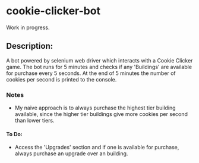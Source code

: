 # cookie-clicker-bot

Work in progress.

## Description:
A bot powered by selenium web driver which interacts with a Cookie Clicker game. The bot runs for
5 minutes and checks if any 'Buildings' are available for purchase every 5 seconds. At the end of 
5 minutes the number of cookies per second is printed to the console. 

### Notes
- My naive approach is to always purchase the highest tier building available, since the higher tier
buildings give more cookies per second than lower tiers.

#### To Do:
- Access the 'Upgrades' section and if one is available for purchase, always purchase an upgrade
over an building.